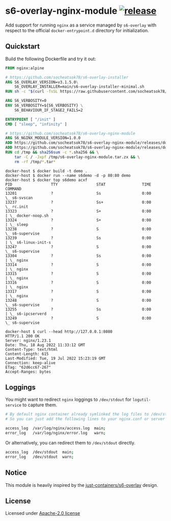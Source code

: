 # s6-overlay-nginx-module [![release](https://github.com/socheatsok78/s6-overlay-nginx-module/actions/workflows/release.yml/badge.svg)](https://github.com/socheatsok78/s6-overlay-nginx-module/actions/workflows/release.yml)

Add support for running `nginx` as a service managed by `s6-overlay` with respect to the official `docker-entrypoint.d` directory for initialization.

## Quickstart

Build the following Dockerfile and try it out:

```Dockerfile
FROM nginx:alpine

# https://github.com/socheatsok78/s6-overlay-installer
ARG S6_OVERLAY_VERSION=v3.1.5.0\
    S6_OVERLAY_INSTALLER=main/s6-overlay-installer-minimal.sh
RUN sh -c "$(curl -fsSL https://raw.githubusercontent.com/socheatsok78/s6-overlay-installer/${S6_OVERLAY_INSTALLER})"

ARG S6_VERBOSITY=0
ENV S6_VERBOSITY=${S6_VERBOSITY} \
    S6_BEHAVIOUR_IF_STAGE2_FAILS=2

ENTRYPOINT [ "/init" ]
CMD [ "sleep", "infinity" ]

# https://github.com/socheatsok78/s6-overlay-nginx-module
ARG S6_NGINX_MODULE_VERSION=1.0.0
ADD https://github.com/socheatsok78/s6-overlay-nginx-module/releases/download/v${S6_NGINX_MODULE_VERSION}/s6-overlay-nginx-module.tar.zx /tmp
ADD https://github.com/socheatsok78/s6-overlay-nginx-module/releases/download/v${S6_NGINX_MODULE_VERSION}/s6-overlay-nginx-module.tar.zx.sha256 /tmp
RUN cd /tmp && sha256sum -c *.sha256 && \
    tar -C / -Jxpf /tmp/s6-overlay-nginx-module.tar.zx && \
    rm -rf /tmp/*.tar*

```
```
docker-host $ docker build -t demo .
docker-host $ docker run --name s6demo -d -p 80:80 demo
docker-host $ docker top s6demo acxf
PID                 TTY                 STAT                TIME                COMMAND
13201               ?                   Ss                  0:00                \_ s6-svscan
13237               ?                   Ss+                 0:00                \_ rc.init
13323               ?                   S+                  0:00                | \_ docker-noop.sh
13324               ?                   S+                  0:00                | \_ sleep
13238               ?                   S                   0:00                \_ s6-supervise
13239               ?                   Ss                  0:00                | \_ s6-linux-init-s
13247               ?                   S                   0:00                \_ s6-supervise
13304               ?                   Ss                  0:00                | \_ nginx
13314               ?                   S                   0:00                | \_ nginx
13315               ?                   S                   0:00                | \_ nginx
13316               ?                   S                   0:00                | \_ nginx
13317               ?                   S                   0:00                | \_ nginx
13248               ?                   S                   0:00                \_ s6-supervise
13255               ?                   Ss                  0:00                | \_ s6-ipcserverd
13249               ?                   S                   0:00                \_ s6-supervise

docker-host $ curl --head http://127.0.0.1:8080
HTTP/1.1 200 OK
Server: nginx/1.23.1
Date: Thu, 18 Aug 2022 11:33:12 GMT
Content-Type: text/html
Content-Length: 615
Last-Modified: Tue, 19 Jul 2022 15:23:19 GMT
Connection: keep-alive
ETag: "62d6cc67-267"
Accept-Ranges: bytes
```

## Loggings

You might want to redirect `nginx` loggings to `/dev/stdout` for `logutil-service` to capture them.

```sh
# By default nginx container already symlinked the log files to /dev/stdout
# So you can just add the following lines to your nginx.conf or server block.

access_log  /var/log/nginx/access.log  main;
error_log   /var/log/nginx/error.log   warn;
```

Or alternatively, you can redirect them to `/dev/stdout` directly.

```sh
access_log  /dev/stdout  main;
error_log   /dev/stdout  warn;
```

## Notice

This module is heavily inspired by the [just-containers/s6-overlay](https://github.com/just-containers/s6-overlay) design.

## License

Licensed under [Apache-2.0 license](LICENSE)
